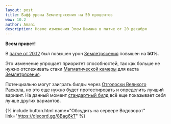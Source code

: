 ```yaml
---    
layout: post
title: Бафф урона Землетрясения на 50 процентов
wow: 10.2
author: Amani
description: Новое изменения Элем Шамана в патче от 20 декабря
---
```


**Всем привет!**

В [патче от 20.12](https://www.wowhead.com/news/upcoming-class-tuning-on-december-19th-many-specs-buffed-336761) был повышен урон [Землетрясения](https://ru.wowhead.com/spell=61882) повышен на **50%**.

Это изменение упрощает приоритет способностей, так как больше не нужно отслеживать стаки [Магматической камеры](https://ru.wowhead.com/spell=381932) для каста [Землетрясения](https://ru.wowhead.com/spell=61882).

Потенциально могут заиграть билды через [Отголоски Великого Раскола](https://www.wowhead.com/ru/spell=384087), но это еще нужно будет протестировать и определить лучший вариант. На данный момент [стандартный билд](https://stormkeeper.ru/ele/guide.html#%D1%82%D0%B0%D0%BB%D0%B0%D0%BD%D1%82%D1%8B-%D0%B4%D0%BB%D1%8F-%D0%BC%D0%B8%D1%84%D0%B8%D0%BA) всё еще показывает себя лучше других вариантов.


<p></p>

{% include button.html name="Обсудить на сервере Водоворот" link="https://discord.gg/8Bag6kT" %}  

<p></p>


